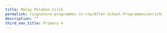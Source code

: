 ```yaml
---
title: Malay Pelakon Cilik
permalink: /signature-programmes-in-ctp/After-School-Programmes/enrichment/p4/malay-pelakon-cilik/
description: ""
third_nav_title: Primary 4
---
```

